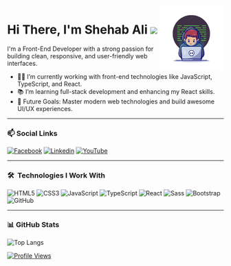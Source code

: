 <img align="right" src="https://raw.githubusercontent.com/mohamedelkashef15/mohamedelkashef15/main/github-profile.png" width="30%">

<h1>
  Hi There, I'm Shehab Ali 
  <img src="https://media.giphy.com/media/hvRJCLFzcasrR4ia7z/giphy.gif" width="28">
</h1>

<p>
I'm a Front-End Developer with a strong passion for building clean, responsive, and user-friendly web interfaces.
</p>

- 👨‍💻 I’m currently working with front-end technologies like JavaScript, TypeScript, and React.  
- 📚 I’m learning full-stack development and enhancing my React skills.  
- 🎯 Future Goals: Master modern web technologies and build awesome UI/UX experiences.  

---

### 📫 Social Links

<p>
<a href="https://www.facebook.com/profile.php?id=61550362642349/YOUR_FACEBOOK"><img
    src="https://img.shields.io/badge/-Facebook-3b5998?style=flat&logo=facebook&logoColor=white" alt="Facebook"></a>
<a href="https://www.linkedin.com/in/shehabali241//in/YOUR_LINKEDIN"><img
    src="https://img.shields.io/badge/-Linkedin-0072b1?style=flat&logo=linkedin&logoColor=white" alt="Linkedin"></a>
<a href="https://www.youtube.com/@shehabAli-v2j/@YOUR_YOUTUBE"><img
    src="https://img.shields.io/badge/-YouTube-c4302b?style=flat&logo=youtube&logoColor=white" alt="YouTube"></a>
</p>

---

### 🛠 &nbsp;Technologies I Work With

![HTML5](https://img.shields.io/badge/-HTML5-000000?style=flat&logo=html5)
![CSS3](https://img.shields.io/badge/-CSS3-000000?style=flat&logo=css3)
![JavaScript](https://img.shields.io/badge/-JavaScript-000000?style=flat&logo=javascript)
![TypeScript](https://img.shields.io/badge/-TypeScript-000000?style=flat&logo=typescript)
![React](https://img.shields.io/badge/-React-000000?style=flat&logo=react)
![Sass](https://img.shields.io/badge/-Sass-000000?style=flat&logo=sass)
![Bootstrap](https://img.shields.io/badge/-Bootstrap-000000?style=flat&logo=bootstrap)
![GitHub](https://img.shields.io/badge/-GitHub-000000?style=flat&logo=github)

---

### 📊 GitHub Stats

![Top Langs](https://github-readme-stats.vercel.app/api/top-langs/?username=shehabali&layout=compact)

<a href="https://komarev.com/ghpvc/?username=shehabali&style=for-the-badge">
    <img src="https://komarev.com/ghpvc/?username=shehabali&style=for-the-badge" alt="Profile Views" />
</a>
